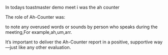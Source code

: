 In todays toastmaster demo meet i was the ah counter

The role of Ah-Counter was:

to note any overused words or sounds by person who speaks during the meeting,For example,ah,um,arr.

It’s important to deliver the Ah-Counter report in a positive, supportive way—just like any other evaluation.



